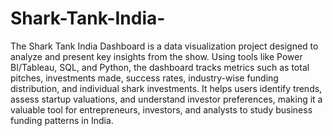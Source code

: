 # Shark-Tank-India-
The Shark Tank India Dashboard is a data visualization project designed to analyze and present key insights from the show. Using tools like Power BI/Tableau, SQL, and Python, the dashboard tracks metrics such as total pitches, investments made, success rates, industry-wise funding distribution, and individual shark investments. It helps users identify trends, assess startup valuations, and understand investor preferences, making it a valuable tool for entrepreneurs, investors, and analysts to study business funding patterns in India.
